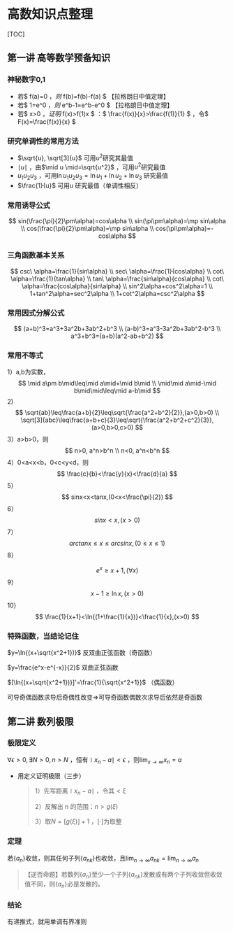 # 高数知识点整理

[TOC]

## 第一讲 高等数学预备知识

### 神秘数字0,1

- 若$ f(a)=0 $，则$ f(b)=f(b)-f(a) $ 【拉格朗日中值定理】
- 若$ 1=e^0 $，则$ e^b-1=e^b-e^0 $ 【拉格朗日中值定理】
- 若$ x>0 $，证明$ f(x)>f(1)x $ ：$ \frac{f(x)}{x}>\frac{f(1)}{1} $ ，令$ F(x)=\frac{f(x)}{x} $

### 研究单调性的常用方法

- $\sqrt{u}, \sqrt[3]{u}$ 可用$u^2$研究其最值
- $\mid u \mid$ ，由$\mid u \mid=\sqrt{u^2}$ ，可用$u^2$研究最值
- $u_1u_2u_3$ ，可用$\ln{u_1u_2u_3}=\ln{u_1}+\ln{u_2}+\ln{u_3}$ 研究最值
- $\frac{1}{u}$ 可用$u$ 研究最值（单调性相反）

### 常用诱导公式

$$
sin(\frac{\pi}{2}\pm\alpha)=cos\alpha \\
sin(\pi\pm\alpha)=\mp sin\alpha \\
cos(\frac{\pi}{2}\pm\alpha)=\mp sin\alpha \\
cos(\pi\pm\alpha)=-cos\alpha
$$

### 三角函数基本关系

$$
csc\ \alpha=\frac{1}{sin\alpha} \\
sec\ \alpha=\frac{1}{cos\alpha} \\
cot\ \alpha=\frac{1}{tan\alpha} \\
tan\ \alpha=\frac{sin\alpha}{cos\alpha} \\
cot\ \alpha=\frac{cos\alpha}{sin\alpha} \\
sin^2\alpha+cos^2\alpha=1 \\
1+tan^2\alpha=sec^2\alpha \\
1+cot^2\alpha=csc^2\alpha
$$

### 常用因式分解公式

$$
(a+b)^3=a^3+3a^2b+3ab^2+b^3 \\
(a-b)^3=a^3-3a^2b+3ab^2-b^3 \\
a^3+b^3=(a+b)(a^2-ab+b^2)
$$

### 常用不等式

1）a,b为实数，
$$
\mid a\pm b\mid\leq\mid a\mid+\mid b\mid \\
\mid\mid a\mid-\mid b\mid\mid\leq\mid a-b\mid
$$
2)
$$
\sqrt{ab}\leq\frac{a+b}{2}\leq\sqrt{\frac{a^2+b^2}{2}},(a>0,b>0) \\
\sqrt[3]{abc}\leq\frac{a+b+c}{3}\leq\sqrt{\frac{a^2+b^2+c^2}{3}},(a>0,b>0,c>0)
$$
3）a>b>0，则
$$
n>0, a^n>b^n \\
n<0, a^n<b^n
$$
4）0<a<x<b，0<c<y<d，则
$$
\frac{c}{b}<\frac{y}{x}<\frac{d}{a}
$$
5）
$$
sinx<x<tanx,(0<x<\frac{\pi}{2})
$$
6）
$$
sinx<x,(x>0)
$$
7）
$$
arctanx\leq x\leq arcsinx,(0\leq x\leq1)
$$
8）

$$
e^x\geq x+1,(\forall{x})
$$
9）
$$
x-1\geq \ln{x},(x>0)
$$
10）
$$
\frac{1}{x+1}<\ln{(1+\frac{1}{x})}<\frac{1}{x},(x>0)
$$

### 特殊函数，当结论记住

$y=\ln{(x+\sqrt{x^2+1})}$ 反双曲正弦函数（奇函数）

$y=\frac{e^x-e^{-x}}{2}$ 双曲正弦函数

$[\ln{(x+\sqrt{x^2+1})}]'=\frac{1}{\sqrt{x^2+1}}$ （偶函数）

可导奇偶函数求导后奇偶性改变=>可导奇函数偶数次求导后依然是奇函数

## 第二讲 数列极限

### 极限定义

$\forall \epsilon>0, \exists N>0, n>N$ ，恒有$\mid x_n-a\mid<\epsilon$ ，则$\lim_{x\to \infty}x_n=a$

- 用定义证明极限（三步）

  > 1）先写距离$\mid x_n-a\mid$ ，令其$<\xi$
  >
  > 2）反解出 n 的范围：$n>g(\xi)$
  >
  > 3）取$N=[g(\xi)]+1$ ，[·]为取整

### 定理

若$\lbrace a_n \rbrace$收敛，则其任何子列$\lbrace a_{nk} \rbrace$也收敛，且$\lim_{n\to \infty}a_{nk}=\lim_{n\to \infty}a_n$

> 【逆否命题】若数列$\lbrace a_n\rbrace$至少一个子列$\lbrace a_{nk}\rbrace$发散或有两个子列收敛但收敛值不同，则$\lbrace a_n\rbrace$必是发散的。

### 结论

有递推式，就用单调有界准则